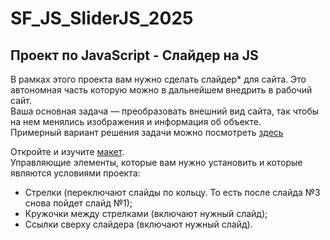 # SF_JS_SliderJS_2025

## Проект по JavaScript - Слайдер на JS  

В рамках этого проекта вам нужно сделать слайдер* для сайта. Это автономная часть которую можно в дальнейшем внедрить в рабочий сайт.   
Ваша основная задача — преобразовать внешний вид сайта, так чтобы на нем менялись изображения и информация об объекте.    
Примерный вариант решения задачи можно посмотреть [здесь](https://codepen.io/SkillFactory/pen/NWYraLv)

Откройте и изучите [макет](https://www.figma.com/file/D4rkmpfIjEC3GwYBPgE1vd/Slider).  
Управляющие элементы, которые вам нужно установить и которые являются условиями проекта:   
* Стрелки (переключают слайды по кольцу. То есть после слайда №3 снова пойдет слайд №1);
* Кружочки между стрелками (включают нужный слайд);
* Ссылки сверху слайдера (включают нужный слайд).
